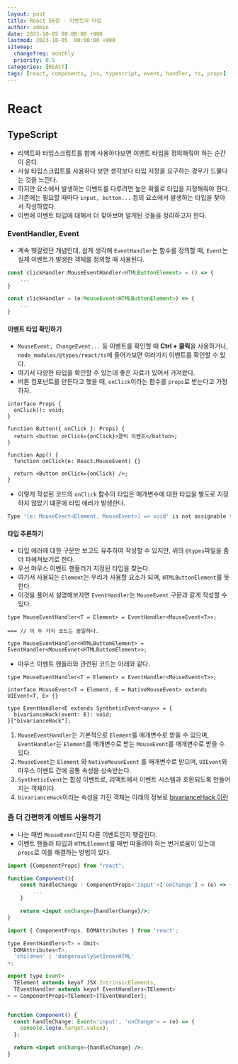 ```yaml
---
layout: post
title: React 56장 - 이벤트의 타입
author: admin
date: 2023-10-05 00:00:00 +900
lastmod: 2023-10-05  00:00:00 +900
sitemap:
  changefreq: monthly
  priority: 0.5
categories: [REACT]
tags: [react, components, jsx, typescript, event, handler, ts, props]
---
```


# React

## TypeScript

- 리액트와 타입스크립트를 함께 사용하다보면 이벤트 타입을 정의해줘야 하는 순간이 온다.
- 사실 타입스크립트를 사용하다 보면 생각보다 타입 지정을 요구하는 경우가 드물다는 것을 느낀다.
- 하지만 요소에서 발생하는 이벤트를 다루려면 높은 확률로 타입을 지정해줘야 한다.
- 기존에는 필요할 때마다 `input, button...` 등의 요소에서 발생하는 타입을 찾아서 작성하였다.
- 이번에 이벤트 타입에 대해서 더 찾아보며 알게된 것들을 정리하고자 한다.

### EventHandler, Event

- 계속 헷갈렸던 개념인데, 쉽게 생각해 `EventHandler`는 함수를 정의할 때, `Event`는 실제 이벤트가 발생한 객체를 정의할 때 사용된다.

```jsx
const clickHandler:MouseEventHandler<HTMLButtonElement> = () => {
    ...
}

const clickHandler = (e:MouseEvent<HTMLButtonElement>) => {
    ...
}
```

#### 이벤트 타입 확인하기

- `MouseEvent, ChangeEvent...` 등 이벤트를 확인할 때 **Ctrl + 클릭**을 사용하거나, `node_modules/@types/react/ts`에 들어가보면 여러가지 이벤트를 확인할 수 있다.
- 여기서 다양한 타입을 확인할 수 있는데 좋은 자료가 있어서 가져왔다.
- 버튼 컴포넌트를 만든다고 했을 때, `onClick`이라는 함수를 `props`로 받는다고 가정하자.

```tsx
interface Props {
  onClick(): void;
}

function Button({ onClick }: Props) {
  return <button onClick={onClick}>클릭 이벤트</button>;
}

function App() {
  function onClick(e: React.MouseEvent) {}

  return <Button onClick={onClick} />;
}
```

- 이렇게 작성된 코드의 `onClick` 함수의 타입은 매개변수에 대한 타입을 별도로 지정하지 않았기 떄문에 타입 에러가 발생한다.

```js
Type '(e: MouseEvent<Element, MouseEvent>) => void' is not assignable to type '() => void'.
```

#### 타입 추론하기

- 타입 에러에 대한 구문만 보고도 유추하여 작성할 수 있지만, 위의 `@types`파일을 좀 더 파헤쳐보기로 한다.
- 우선 마우스 이벤트 핸들러가 지정된 타입을 찾는다.
- 여기서 사용되는 `Element`는 우리가 사용할 요소가 되며, `HTMLButtonElement`를 뜻한다.
- 이것을 풀어서 설명해보자면 `EventHandler`는 `MouseEvent` 구문과 같게 작성할 수 있다.

```tsx
type MouseEventHandler<T = Element> = EventHandler<MouseEvent<T>>;

=== // 이 두 가지 코드는 동일하다.

type MouseEventHandler<HTMLButtomElement> = EventHandler<MouseEvnet<HTMLButtomElement>>;
```

- 마우스 이벤트 핸들러와 관련된 코드는 아래와 같다.

```tsx
type MouseEventHandler<T = Element> = EventHandler<MouseEvent<T>>;

interface MouseEvent<T = Element, E = NativeMouseEvent> extends UIEvent<T, E> {}

type EventHandler<E extends SyntheticEvent<any>> = {
  bivarianceHack(event: E): void;
}["bivarianceHack"];
```

1. `MouseEventHandler`는 기본적으로 `Element`를 매개변수로 받을 수 있으며, `EventHandler`는 `Element`를 매개변수로 받는 `MouseEvent`를 매개변수로 받을 수 있다.
2. `MouseEvent`는 `Element` 와 `NativeMouseEvent` 를 매개변수로 받으며, `UIEvent`와 마우스 이벤트 간에 공통 속성을 상속받는다.
3. `SyntheticEvent`는 합성 이벤트로, 리액트에서 이벤트 시스템과 호환되도록 만들어지는 객체이다.
4. `bivarianceHack`이라는 속성을 가진 객체는 아래의 정보로
   [bivarianceHack 이란](https://velog.io/@pcg0527/BivarianceHack%EC%97%90-%EB%8C%80%ED%95%B4-%EC%95%8C%EC%95%84%EB%B3%B4%EC%9E%90)

### 좀 더 간편하게 이벤트 사용하기

- 나는 매번 `MouseEvent`인지 다른 이벤트인지 헷갈린다.
- 이벤트 핸들러 타입과 `HTMLElement`를 매번 떠올려야 하는 번거로움이 있는데 `props`로 이를 해결하는 방법이 있다.

```jsx
import {ComponentProps} from "react";

function Component(){
    const handleChange : ComponentProps<'input'>['onChange'] = (e) => {
        ...
    }

    return <input onChange={handlerChange}/>;
}
```

```jsx
import { ComponentProps, DOMAttributes } from 'react';

type EventHandlers<T> = Omit<
  DOMAttributes<T>,
  'children' | 'dangerouslySetInnerHTML'
>;

export type Event<
  TElement extends keyof JSX.IntrinsicElements,
  TEventHandler extends keyof EventHandlers<TElement>
> = ComponentProps<TElement>[TEventHandler];


function Component() {
  const handleChange: Event<'input', 'onChange'> = (e) => {
    console.log(e.target.value);
  };

  return <input onChange={handleChange} />;
}
```
